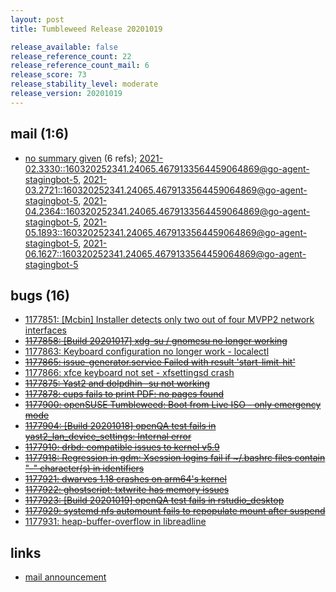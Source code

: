 ```yaml
---
layout: post
title: Tumbleweed Release 20201019

release_available: false
release_reference_count: 22
release_reference_count_mail: 6
release_score: 73
release_stability_level: moderate
release_version: 20201019
---
```


## mail (1:6)

- [no summary given](https://lists.opensuse.org/archives/list/factory@lists.opensuse.org/thread/JBWTSAYSISORKPMUHT4P2PNBWU2Q3S7R) (6 refs); [2021-02.3330::<160320252341.24065.4679133564459064869@go-agent-stagingbot-5>](https://lists.opensuse.org/archives/list/factory@lists.opensuse.org/thread/JBWTSAYSISORKPMUHT4P2PNBWU2Q3S7R), [2021-03.2721::<160320252341.24065.4679133564459064869@go-agent-stagingbot-5>](https://lists.opensuse.org/archives/list/factory@lists.opensuse.org/thread/JBWTSAYSISORKPMUHT4P2PNBWU2Q3S7R), [2021-04.2364::<160320252341.24065.4679133564459064869@go-agent-stagingbot-5>](https://lists.opensuse.org/archives/list/factory@lists.opensuse.org/thread/JBWTSAYSISORKPMUHT4P2PNBWU2Q3S7R), [2021-05.1893::<160320252341.24065.4679133564459064869@go-agent-stagingbot-5>](https://lists.opensuse.org/archives/list/factory@lists.opensuse.org/thread/JBWTSAYSISORKPMUHT4P2PNBWU2Q3S7R), [2021-06.1627::<160320252341.24065.4679133564459064869@go-agent-stagingbot-5>](https://lists.opensuse.org/archives/list/factory@lists.opensuse.org/thread/JBWTSAYSISORKPMUHT4P2PNBWU2Q3S7R)

## bugs (16)

<!--more-->

- [1177851: \[Mcbin\] Installer detects only two out of four MVPP2 network interfaces](https://bugzilla.opensuse.org/show_bug.cgi?id=1177851)
- ~~[1177858: \[Build 20201017\] xdg-su / gnomesu no longer working](https://bugzilla.opensuse.org/show_bug.cgi?id=1177858)~~
- [1177863: Keyboard configuration no longer work - localectl](https://bugzilla.opensuse.org/show_bug.cgi?id=1177863)
- ~~[1177865: issue-generator.service Failed with result 'start-limit-hit'](https://bugzilla.opensuse.org/show_bug.cgi?id=1177865)~~
- [1177866: xfce keyboard not set - xfsettingsd crash](https://bugzilla.opensuse.org/show_bug.cgi?id=1177866)
- ~~[1177875: Yast2 and dolpdhin -su not working](https://bugzilla.opensuse.org/show_bug.cgi?id=1177875)~~
- ~~[1177878: cups fails to print PDF: no pages found](https://bugzilla.opensuse.org/show_bug.cgi?id=1177878)~~
- ~~[1177900: openSUSE Tumbleweed: Boot from Live ISO - only emergency mode](https://bugzilla.opensuse.org/show_bug.cgi?id=1177900)~~
- ~~[1177904: \[Build 20201018\] openQA test fails in yast2_lan_device_settings: Internal error](https://bugzilla.opensuse.org/show_bug.cgi?id=1177904)~~
- ~~[1177910: drbd: compatible issues to kernel v5.9](https://bugzilla.opensuse.org/show_bug.cgi?id=1177910)~~
- ~~[1177918: Regression in gdm: Xsession logins fail if ~/.bashrc files contain "-" character(s) in identifiers](https://bugzilla.opensuse.org/show_bug.cgi?id=1177918)~~
- ~~[1177921: dwarves 1.18 crashes on arm64's kernel](https://bugzilla.opensuse.org/show_bug.cgi?id=1177921)~~
- ~~[1177922: ghostscript: txtwrite has memory issues](https://bugzilla.opensuse.org/show_bug.cgi?id=1177922)~~
- ~~[1177923: \[Build 20201019\] openQA test fails in rstudio_desktop](https://bugzilla.opensuse.org/show_bug.cgi?id=1177923)~~
- ~~[1177929: systemd nfs automount fails to repopulate mount after suspend](https://bugzilla.opensuse.org/show_bug.cgi?id=1177929)~~
- [1177931: heap-buffer-overflow in libreadline](https://bugzilla.opensuse.org/show_bug.cgi?id=1177931)



## links

- [mail announcement](https://lists.opensuse.org/archives/list/factory@lists.opensuse.org/thread/JBWTSAYSISORKPMUHT4P2PNBWU2Q3S7R)
